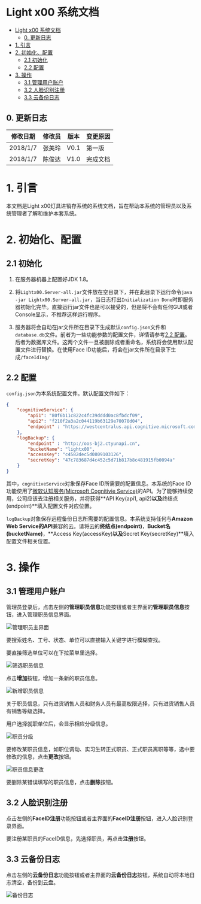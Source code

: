 # Light x00 系统文档

<!-- TOC -->

- [Light x00 系统文档](#light-x00-系统文档)
    - [0. 更新日志](#0-更新日志)
- [1. 引言](#1-引言)
- [2. 初始化、配置](#2-初始化配置)
    - [2.1 初始化](#21-初始化)
    - [2.2 配置](#22-配置)
- [3. 操作](#3-操作)
    - [3.1 管理用户账户](#31-管理用户账户)
    - [3.2 人脸识别注册](#32-人脸识别注册)
    - [3.3 云备份日志](#33-云备份日志)

<!-- /TOC -->

## 0. 更新日志

| 修改日期     | 修改员  | 版本   | 变更原因 |
| -------- | ---- | ---- | ---- |
| 2018/1/7 | 张美玲  | V0.1 | 第一版  |
| 2018/1/7 | 陈俊达  | V1.0 | 完成文档 |

# 1. 引言

本文档是Light x00灯具进销存系统的系统文档，旨在帮助本系统的管理员以及系统管理者了解和维护本套系统。

# 2. 初始化、配置

## 2.1 初始化

1. 在服务器机器上配置好JDK 1.8。

2. 将`Lightx00.Server-all.jar`文件放在空目录下，并在此目录下运行命令`java -jar Lightx00.Server-all.jar`，当日志打出`Initialization Done`时即服务器初始化完毕。直接运行jar文件也是可以接受的，但是将不会有任何GUI或者Console显示，不推荐这样运行程序。

3. 服务器将会自动在jar文件所在目录下生成默认`config.json`文件和`database.db`文件。前者为一些功能参数的配置文件，详情请参考[2.2 配置](#2.2-配置)。后者为数据库文件。这两个文件一旦被删除或者重命名，系统将会使用默认配置文件进行替换。在使用Face ID功能后，将会在jar文件所在目录下生成`/faceIdImg/`

## 2.2 配置

`config.json`为本系统配置文件。默认配置文件如下：

```json
{
    "cognitiveService": {
        "api1": "80f6b11c822c4fc39dddd0ac8fbdcf09",
        "api2": "f210f2a3a2c044119b63129e70070d04",
        "endpoint" : "https://westcentralus.api.cognitive.microsoft.com/face/v1.0"
    },
    "logBackup": {
        "endpoint" : "http://oos-bj2.ctyunapi.cn",
        "bucketName": "lightx00",
        "accessKey": "c4582dec5d0809103126",
        "secretKey": "47c783687d4c452c5d71b817b8c481915fb0094a"
    }
}
```

其中，`cognitiveService`对象保存Face ID所需要的配置信息。本系统的Face ID功能使用了[微软认知服务(Microsoft Cognitivie Service)](https://azure.microsoft.com/zh-cn/services/cognitive-services/)的API。为了能够持续使用，公司应该去注册相关服务，并将获得**API Key(api1, api2)**以及**终结点(endpoint)**填入配置文件对应位置。

`logBackup`对象保存远程备份日志所需要的配置信息。本系统支持任何与**Amazon Web Service的API**兼容的云。请将云的**终结点(endpoint)**，**Bucket名(bucketName)**，**Access Key(accessKey)**以及**Secret Key(secretKey)**填入配置文件相关位置。

# 3. 操作

## 3.1 管理用户账户

管理员登录后，点击左侧的**管理职员信息**功能按钮或者主界面的**管理职员信息**按钮，进入管理职员信息界面。

![管理职员主界面](./img/系统管理/管理职员信息.png)

要搜索姓名、工号、状态、单位可以直接输入关键字进行模糊查找。

要直接筛选单位可以在下拉菜单里选择。

![筛选职员信息](./img/系统管理/简单筛选.png)

点击**增加**按钮，增加一条新的职员信息。

![新增职员信息](./img/系统管理/新增职员.png)

关于职员信息，只有进货销售人员和财务人员有最高权限选择，只有进货销售人员有销售等级选择。

用户选择就职单位后，会显示相应分级信息。

![职员分级](./img/系统管理/进货销售显示分级.png)

要修改某职员信息，如职位调动、实习生转正式职员、正式职员离职等等，选中要修改的信息，点击**更改**按钮。

![职员信息更改](./img/系统管理/更改职员信息.png)

要删除某错误填写的职员信息，点击**删除**按钮。

## 3.2 人脸识别注册

点击左侧的**FaceID注册**功能按钮或者主界面的**FaceID注册**按钮，进入人脸识别登录界面。

要注册某职员的FaceID信息，先选择职员，再点击**注册**按钮。

## 3.3 云备份日志

点击左侧的**云备份日志**功能按钮或者主界面的**云备份日志**按钮，系统自动将本地日志清空，备份到云盘。

![备份日志](./img/系统管理/云备份.png)